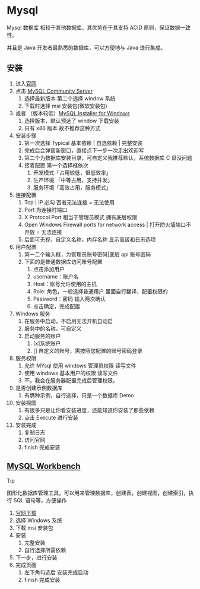 # Mysql

Mysql 数据库 相较于其他数据库，其优势在于其支持 ACID 原则，保证数据一致性。

并且是 Java 开发者最熟悉的数据库，可以方便地与 Java 进行集成。

## 安装

1. 进入[官网](https://dev.mysql.com/downloads/)
1. 点击 [MySQL Community Server](https://dev.mysql.com/downloads/mysql/)
   1. 选择最新版本 第二个选择 window 系统
   2. 下载时选择 msi 安装包(微软安装包)
1. 或者 （版本较低）[MySQL Installer for Windows](https://dev.mysql.com/downloads/installer/)
   1. 选择版本，默认预选了 window 下载安装
   2. 只有 x86 版本 故不推荐这种方式
1. 安装步骤
   1. 第一次选择 Typical 基本依赖 | 自选依赖 | 完整安装
   2. 完成后会弹窗新窗口，直接点下一步一次走出欢迎写
   3. 第二个为数据库安装目录，可自定义我推荐默认，系统数据库 C 盘没问题
   4. 接着配置 第一个选择框依次
      1. 开发模式「占用较低，很低效率」
      2. 生产环境 「中等占用，支持并发」
      3. 服务环境「高效占用，服务模式」
1. 连接配置
   1. Tcp | IP 必勾 否者无法连接 = 无法使用
   2. Port 为连接时端口
   3. X Protocol Port 相当于管理员模式 拥有底层权限
   4. Open Windows Firewall ports for network access | 打开防火墙端口不开放 = 无法连接
   5. 后面可无视，自定义名称，内存名称 显示高级和日志选项
1. 用户配置
   1. 第一二个输入框，为管理员账号密码|底层 api 账号密码
   2. 下面的是普通数据库访问账号配置
      1. 点击添加用户
      2. username：账户名
      3. Host：账号允许使用的主机
      4. Role: 角色，一般选择普通用户 里面自行翻译，配置权限的
      5. Password：密码 输入两次确认
      6. 点击确定，完成配置
1. Windows 服务
   1. 在服务中启动，不启用无法开机自动启
   2. 服务中的名称，可自定义
   3. 启动服务的账户
      1. [x]系统账户
      2. [] 自定义的账号，需按照您配置的账号密码登录
1. 服务权限
   1. 允许 MYsql 使用 windows 管理员权限 读写文件
   2. 使用 windows 基本用户的权限 读写文件
   3. 不，我会在服务器配置完成后管理权限。
1. 是否创建示例数据库
   1. 有俩种示例，自行选择，只是一个数据库 Demo
1. 安装视图
   1. 有很多只是让你看安装进度，还能知道你安装了那些依赖
   2. 点击 Execute 进行安装
1. 安装完成
   1. 复制日志
   2. 访问官网
   3. finish 完成安装

## [MySQL Workbench](https://dev.mysql.com/downloads/workbench/)

> [!TIP]
> 图形化数据库管理工具，可以用来管理数据库，创建表，创建视图，创建索引，执行 SQL 语句等，方便操作

1. [官网下载](https://dev.mysql.com/downloads/workbench/)
2. 选择 Windows 系统
3. 下载 msi 安装包
4. 安装
   1. 完整安装
   2. 自行选择所需依赖
5. 下一步，进行安装
6. 完成页面
   1. 左下角勾选后 安装完成启动
   2. finish 完成安装

